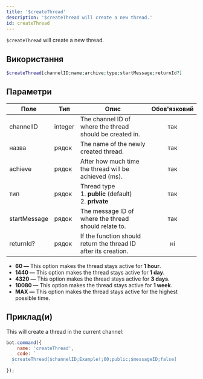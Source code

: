 ```yaml
---
title: '$createThread'
description: '$createThread will create a new thread.'
id: createThread
---
```


`$createThread` will create a new thread.

## Використання

```php
$createThread[channelID;name;archive;type;startMessage;returnId?]
```

## Параметри

| Поле         | Тип     | Опис                                                                         | Обов'язковий |
| ------------ | ------- | ---------------------------------------------------------------------------- |:------------:|
| channelID    | integer | The channel ID of where the thread should be created in.                     |     так      |
| назва        | рядок   | The name of the newly created thread.                                        |     так      |
| achieve      | рядок   | After how much time the thread will be achieved (ms).                        |     так      |
| тип          | рядок   | Thread type <br /> 1. **public** (default) <br /> 2. **private** |     так      |
| startMessage | рядок   | The message ID of where the thread should relate to.                         |     так      |
| returnId?    | рядок   | If the function should return the thread ID after its creation.              |      ні      |

* **60 —** This option makes the thread stays active for **1 hour**.
* **1440 —** This option makes the thread stays active for **1 day**.
* **4320 —** This option makes the thread stays active for **3 days**.
* **10080 —** This option makes the thread stays active for **1 week**.
* **MAX —** This option makes the thread stays active for the highest possible time.

## Приклад(и)

This will create a thread in the current channel:

```javascript
bot.command({
    name: 'createThread',
    code: `
  $createThread[$channelID;Example!;60;public;$messageID;false]
  `
});
```
